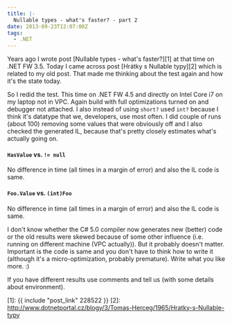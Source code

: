 ```yaml
---
title: |-
  Nullable types - what's faster? - part 2
date: 2013-09-23T12:07:00Z
tags:
  - .NET
---
```

Years ago I wrote post [Nullable types - what's faster?][1] at that time on .NET FW 3.5. Today I came across post [Hrátky s Nullable typy][2] which is related to my old post. That made me thinking about the test again and how it's the state today.

<!-- excerpt -->

So I redid the test. This time on .NET FW 4.5 and directly on Intel Core i7 on my laptop not in VPC. Again build with full optimizations turned on and debugger not attached. I also instead of using `short?` used `int?` because I think it's datatype that we, developers, use most often. I did couple of runs (about 100) removing some values that were obviously off and I also checked the generated IL, because that's pretty closely estimates what's actually going on.

#### `HasValue` vs. `!= null`

No difference in time (all times in a margin of error) and also the IL code is same.

#### `Foo.Value` vs. `(int)Foo`

No difference in time (all times in a margin of error) and also the IL code is same.

I don't know whether the C# 5.0 compiler now generates new (better) code or the old results were skewed because of some other influence (i.e. running on different machine (VPC actually)). But it probably doesn't matter. Important is the code is same and you don't have to think how to write it (although it's a micro-optimization, probably premature). Write what you like more. :)

If you have different results use comments and tell us (with some details about environment).

[1]: {{ include "post_link" 228522 }}
[2]: http://www.dotnetportal.cz/blogy/3/Tomas-Herceg/1965/Hratky-s-Nullable-typy